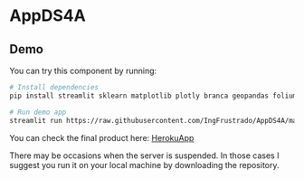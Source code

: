 # AppDS4A

## Demo

You can try this component by running:

```sh
# Install dependencies
pip install streamlit sklearn matplotlib plotly branca geopandas folium streamlit_folium streamlit_pandas_profiling pandas_profiling statsmodels streamlit_embedcode

# Run demo app
streamlit run https://raw.githubusercontent.com/IngFrustrado/AppDS4A/master/Stream.py
```

You can check the final product here: [HerokuApp](https://education-covid19.herokuapp.com)

There may be occasions when the server is suspended. In those cases I suggest you run it on your local machine by downloading the repository.
